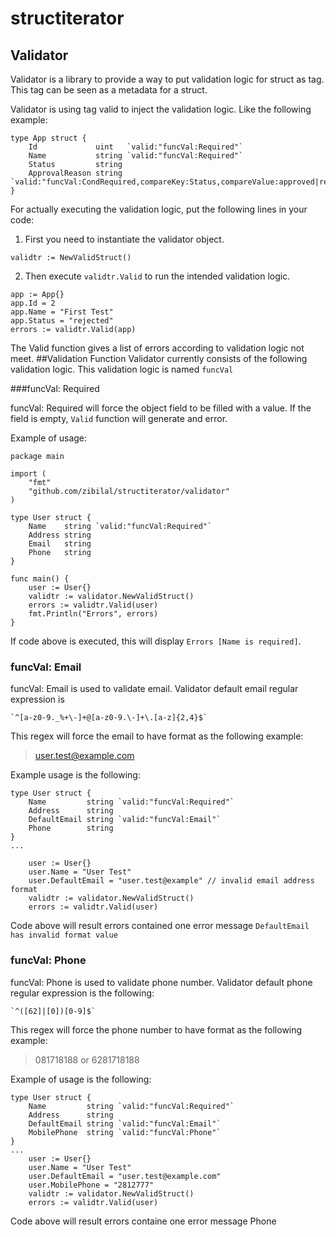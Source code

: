 # structiterator

## Validator

Validator is a library to provide a way to put validation logic for struct as tag. This tag can be seen as a metadata for a struct.

Validator is using tag valid to inject the validation logic. Like the following example:
```
type App struct {
	Id             uint   `valid:"funcVal:Required"`
	Name           string `valid:"funcVal:Required"`
	Status         string
	ApprovalReason string `valid:"funcVal:CondRequired,compareKey:Status,compareValue:approved|rejected"`
}
```

For actually executing the validation logic, put the following lines in your code:

1. First you need to instantiate the validator object.

```
validtr := NewValidStruct()
```

2. Then execute ```validtr.Valid``` to run the intended validation logic.

```
app := App{}
app.Id = 2
app.Name = "First Test"
app.Status = "rejected"
errors := validtr.Valid(app)
```

The Valid function gives a list of errors according to validation logic not meet.
##Validation Function
Validator currently consists of the following validation logic. This validation logic is named ```funcVal```

###funcVal: Required

funcVal: Required will force the object field to be filled with a value. If the field is empty, ```Valid```
function will generate and error.

Example of usage:

```
package main

import (
	"fmt"
	"github.com/zibilal/structiterator/validator"
)

type User struct {
	Name    string `valid:"funcVal:Required"`
	Address string
	Email   string
	Phone   string
}

func main() {
	user := User{}
	validtr := validator.NewValidStruct()
	errors := validtr.Valid(user)
	fmt.Println("Errors", errors)
}
```

If code above is executed, this will display ```Errors [Name is required]```.

### funcVal: Email
funcVal: Email is used to validate email. Validator default email regular expression is
```
`^[a-z0-9._%+\-]+@[a-z0-9.\-]+\.[a-z]{2,4}$`
```
This regex will force the email to have format as the following example:
>user.test@example.com

Example usage is the following:
```
type User struct {
	Name         string `valid:"funcVal:Required"`
	Address      string
	DefaultEmail string `valid:"funcVal:Email"`
	Phone        string
}
...

	user := User{}
	user.Name = "User Test"
	user.DefaultEmail = "user.test@example" // invalid email address format
	validtr := validator.NewValidStruct()
	errors := validtr.Valid(user)
```
Code above will result errors contained one error message ```DefaultEmail has invalid format value```

### funcVal: Phone
funcVal: Phone is used to validate phone number. Validator default phone regular expression is the following:
```
`^([62]|[0])[0-9]$`
```
This regex will force the phone number to have format as the following example:
> 081718188 or 6281718188

Example of usage is the following:
```
type User struct {
	Name         string `valid:"funcVal:Required"`
	Address      string
	DefaultEmail string `valid:"funcVal:Email"`
	MobilePhone  string `valid:"funcVal:Phone"`
}
...
	user := User{}
	user.Name = "User Test"
	user.DefaultEmail = "user.test@example.com"
	user.MobilePhone = "2812777"
	validtr := validator.NewValidStruct()
	errors := validtr.Valid(user)
```
Code above will result errors containe one error message Phone 